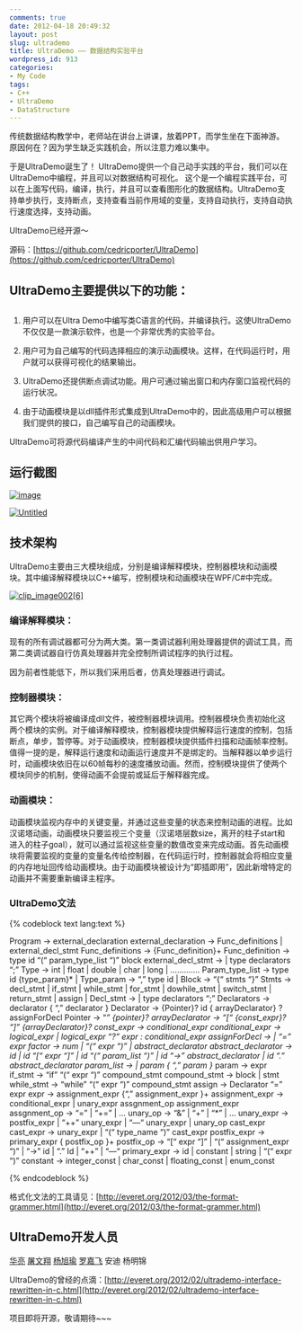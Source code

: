 ```yaml
---
comments: true
date: 2012-04-18 20:49:32
layout: post
slug: ultrademo
title: UltraDemo —— 数据结构实验平台
wordpress_id: 913
categories:
- My Code
tags:
- C++
- UltraDemo
- DataStructure
---
```


传统数据结构教学中，老师站在讲台上讲课，放着PPT，而学生坐在下面神游。 原因何在？因为学生缺乏实践机会，所以注意力难以集中。

于是UltraDemo诞生了！ UltraDemo提供一个自己动手实践的平台，我们可以在UltraDemo中编程，并且可以对数据结构可视化。 这个是一个编程实践平台，可以在上面写代码，编译，执行，并且可以查看图形化的数据结构。UltraDemo支持单步执行，支持断点，支持查看当前作用域的变量，支持自动执行，支持自动执行速度选择，支持动画。

UltraDemo已经开源～

源码：[https://github.com/cedricporter/UltraDemo](https://github.com/cedricporter/UltraDemo)


## UltraDemo主要提供以下的功能：


<!-- more -->


## 


1. 用户可以在Ultra Demo中编写类C语言的代码，并编译执行。这使UltraDemo不仅仅是一款演示软件，也是一个非常优秀的实验平台。

2. 用户可为自己编写的代码选择相应的演示动画模块。这样，在代码运行时，用户就可以获得可视化的结果输出。

3. UltraDemo还提供断点调试功能。用户可通过输出窗口和内存窗口监视代码的运行状况。

4. 由于动画模块是以dll插件形式集成到UltraDemo中的，因此高级用户可以根据我们提供的接口，自己编写自己的动画模块。

UltraDemo可将源代码编译产生的中间代码和汇编代码输出供用户学习。


## 运行截图


[![image](http://everet.org/wp-content/uploads/2012/04/image_thumb8.png)](http://everet.org/wp-content/uploads/2012/04/image8.png)

[![Untitled](http://everet.org/wp-content/uploads/2012/04/Untitled_thumb.jpg)](http://everet.org/wp-content/uploads/2012/04/Untitled.jpg)


## 技术架构


UltraDemo主要由三大模块组成，分别是编译解释模块，控制器模块和动画模块。其中编译解释模块以C++编写，控制模块和动画模块在WPF/C#中完成。

[![clip_image002[6]](http://everet.org/wp-content/uploads/2012/04/clip_image0026_thumb.gif)](http://everet.org/wp-content/uploads/2012/04/clip_image0026.gif)


### 编译解释模块：


现有的所有调试器都可分为两大类。第一类调试器利用处理器提供的调试工具，而第二类调试器自行仿真处理器并完全控制所调试程序的执行过程。

因为前者性能低下，所以我们采用后者，仿真处理器进行调试。


### 控制器模块：


其它两个模块将被编译成dll文件，被控制器模块调用。控制器模块负责初始化这两个模块的实例。对于编译解释模块，控制器模块提供解释运行速度的控制，包括断点，单步，暂停等。对于动画模块，控制器模块提供插件扫描和动画帧率控制。值得一提的是，解释运行速度和动画运行速度并不是绑定的。当解释器以单步运行时，动画模块依旧在以60帧每秒的速度播放动画。然而，控制模块提供了使两个模块同步的机制，使得动画不会提前或延后于解释器完成。


### 动画模块：


动画模块监视内存中的关键变量，并通过这些变量的状态来控制动画的进程。比如汉诺塔动画，动画模块只要监视三个变量（汉诺塔层数size，离开的柱子start和进入的柱子goal），就可以通过监视这些变量的数值改变来完成动画。首先动画模块将需要监视的变量的变量名传给控制器，在代码运行时，控制器就会将相应变量的内存地址回传给动画模块。由于动画模块被设计为“即插即用”，因此新增特定的动画并不需要重新编译主程序。


### UltraDemo文法



{% codeblock text lang:text %}


Program               ->  external_declaration
external_declaration  ->  Func_definitions
                       | external_decl_stmt
Func_definitions      ->  {Func_definition}+
Func_definition       ->  type id “(“ param_type_list “)” block
external_decl_stmt    ->
                       | type declarators “;”
Type                  ->  int
                       | float
                       | double
                       | char
                       | long
                       | ………….
Param_type_list       ->  type id {type_param}*
                       |
Type_param            ->  “,” type id
                       |
Block                 ->  “{“ stmts “}”
Stmts                 ->  decl_stmt
                       | if_stmt
                       | while_stmt
                       | for_stmt
                       | dowhile_stmt
                       | switch_stmt
                       | return_stmt
                       | assign
                       |
Decl_stmt             ->
                       | type declarators “;”
Declarators           ->  declarator { “,” declarator }
Declarator            ->  {Pointer}? id { arrayDeclarator}	? assignForDecl
Pointer               ->  “*” {pointer}?
arrayDeclarator       ->  “[“ {const_expr}? “]” {arrayDeclarator}?
const_expr            ->  conditional_expr
conditional_expr      ->  logical_expr
                       | logical_expr “?” expr : conditional_expr
assignForDecl         ->
                       | “=” expr
factor                ->  num
                       | “(“ expr “)”
                       | abstract_declarator
abstract_declarator   ->  id
                       | id “[“ expr “]”
                       | id “(“ param_list “)”
                       | id “->” abstract_declarator
                       | id “.” abstract_declarator
param_list            ->
                       | param { “,” param }*
param                 ->  expr
if_stmt               ->  “if” “(“ expr “)” compound_stmt
compound_stmt         ->  block
                       | stmt
while_stmt            ->  “while” “(“ expr “)” compound_stmt
assign                ->  Declarator “=” expr
expr                  ->  assignment_expr {“,” assignment_expr }+
assignment_expr       ->  conditional_expr
                       | unary_expr assgnment_op assignment_expr
assgnment_op          ->  “=”
                       | “+=”
                       | …
unary_op              ->  “&”
                       | “+”
                       | “*”
                       | …
unary_expr            ->  postfix_expr
                       | “++” unary_expr
                       | “—“ unary_expr
                       | unary_op cast_expr
cast_expr             ->  unary_expr
                       | “(“ type_name “)” cast_expr
postfix_expr          ->  primary_expr { postfix_op }+
postfix_op            ->  “[“ expr “]”
                       | “(“ assignment_expr “)”
                       | “->” id
                       | “.” Id
                       | “++”
                       | “—“
primary_expr          ->  id
                       | constant
                       | string
                       | “(“ expr “)”
constant              ->  integer_const
                       | char_const
                       | floating_const
                       | enum_const


{% endcodeblock %}



格式化文法的工具请见：[http://everet.org/2012/03/the-format-grammer.html](http://everet.org/2012/03/the-format-grammer.html)


## UltraDemo开发人员


[华亮](http://EverET.org) [屠文翔](http://kidsang.com) [杨旭瑜](http://xuyufish.com) [罗嘉飞](http://jiafei.org) 安迪 杨明锦

UltraDemo的曾经的点滴：[http://everet.org/2012/02/ultrademo-interface-rewritten-in-c.html](http://everet.org/2012/02/ultrademo-interface-rewritten-in-c.html)

项目即将开源，敬请期待~~~

